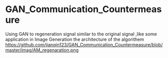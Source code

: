 # GAN_Communication_Countermeasure
Using GAN to regeneration signal similar to the original signal ,like some application in Image Generation
the architecture of the algorithem 
https://github.com/jianqin123/GAN_Communication_Countermeasure/blob/master/imag/AM_regenaration.png
